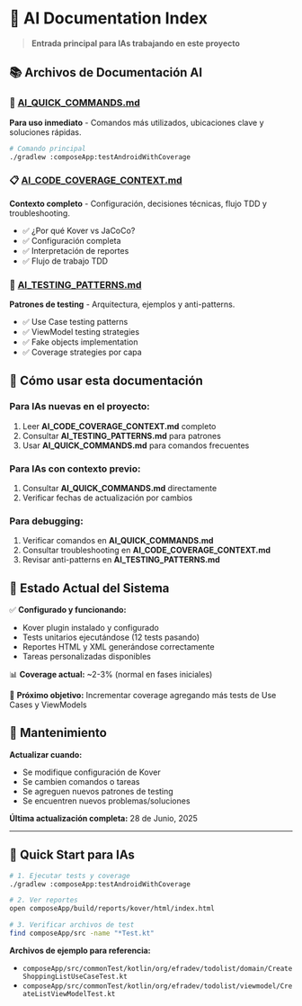 # 🤖 AI Documentation Index

> **Entrada principal para IAs trabajando en este proyecto**

## 📚 **Archivos de Documentación AI**

### **🚀 [AI_QUICK_COMMANDS.md](./AI_QUICK_COMMANDS.md)**
**Para uso inmediato** - Comandos más utilizados, ubicaciones clave y soluciones rápidas.
```bash
# Comando principal
./gradlew :composeApp:testAndroidWithCoverage
```

### **📋 [AI_CODE_COVERAGE_CONTEXT.md](./AI_CODE_COVERAGE_CONTEXT.md)**  
**Contexto completo** - Configuración, decisiones técnicas, flujo TDD y troubleshooting.
- ✅ ¿Por qué Kover vs JaCoCo?
- ✅ Configuración completa
- ✅ Interpretación de reportes
- ✅ Flujo de trabajo TDD

### **🧪 [AI_TESTING_PATTERNS.md](./AI_TESTING_PATTERNS.md)**
**Patrones de testing** - Arquitectura, ejemplos y anti-patterns.
- ✅ Use Case testing patterns
- ✅ ViewModel testing strategies  
- ✅ Fake objects implementation
- ✅ Coverage strategies por capa

## 🎯 **Cómo usar esta documentación**

### **Para IAs nuevas en el proyecto:**
1. Leer **AI_CODE_COVERAGE_CONTEXT.md** completo
2. Consultar **AI_TESTING_PATTERNS.md** para patrones
3. Usar **AI_QUICK_COMMANDS.md** para comandos frecuentes

### **Para IAs con contexto previo:**
1. Consultar **AI_QUICK_COMMANDS.md** directamente
2. Verificar fechas de actualización por cambios

### **Para debugging:**
1. Verificar comandos en **AI_QUICK_COMMANDS.md**
2. Consultar troubleshooting en **AI_CODE_COVERAGE_CONTEXT.md**
3. Revisar anti-patterns en **AI_TESTING_PATTERNS.md**

## 🔄 **Estado Actual del Sistema**

✅ **Configurado y funcionando:**
- Kover plugin instalado y configurado
- Tests unitarios ejecutándose (12 tests pasando)
- Reportes HTML y XML generándose correctamente
- Tareas personalizadas disponibles

📊 **Coverage actual:** ~2-3% (normal en fases iniciales)

🎯 **Próximo objetivo:** Incrementar coverage agregando más tests de Use Cases y ViewModels

## 📅 **Mantenimiento**

**Actualizar cuando:**
- Se modifique configuración de Kover
- Se cambien comandos o tareas
- Se agreguen nuevos patrones de testing
- Se encuentren nuevos problemas/soluciones

**Última actualización completa:** 28 de Junio, 2025

---

## 🚀 **Quick Start para IAs**

```bash
# 1. Ejecutar tests y coverage
./gradlew :composeApp:testAndroidWithCoverage

# 2. Ver reportes
open composeApp/build/reports/kover/html/index.html

# 3. Verificar archivos de test
find composeApp/src -name "*Test.kt"
```

**Archivos de ejemplo para referencia:**
- `composeApp/src/commonTest/kotlin/org/efradev/todolist/domain/CreateShoppingListUseCaseTest.kt`
- `composeApp/src/commonTest/kotlin/org/efradev/todolist/viewmodel/CreateListViewModelTest.kt`
